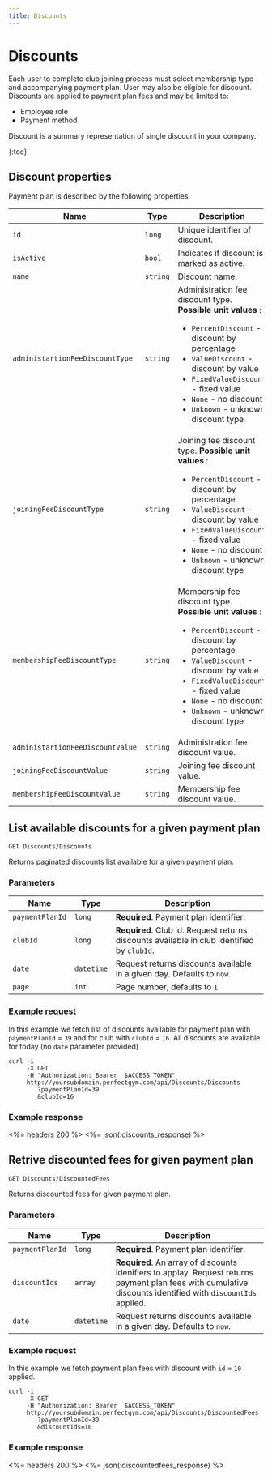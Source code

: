 ```yaml
---
title: Discounts
---
```


# Discounts

Each user to complete club joining process must select membarship type and accompanying payment plan.
User may also be eligible for discount. Discounts are applied to payment plan fees and may be limited to:

- Employee role
- Payment method

Discount is a summary representation of single discount in your company.

{:toc}

 
## <a name="properties"></a>Discount properties

Payment plan is described by the following properties

Name            					| Type      | Description
------------------------------------|-----------|-----------
`id`            					|`long`   	| Unique identifier of discount.
`isActive`     						|`bool`   	| Indicates if discount is marked as active.
`name`    							|`string` 	| Discount name.
`administartionFeeDiscountType`  	|`string`   | Administration fee discount type. **Possible unit values** : <br><ul><li>`PercentDiscount` - discount by percentage</li><li>`ValueDiscount` - discount by value</li><li>`FixedValueDiscount` - fixed value</li><li>`None` - no discount</li><li>`Unknown` - unknown discount type</li></ul>
`joiningFeeDiscountType`    		|`string`   | Joining fee discount type. **Possible unit values** : <br><ul><li>`PercentDiscount` - discount by percentage</li><li>`ValueDiscount` - discount by value</li><li>`FixedValueDiscount` - fixed value</li><li>`None` - no discount</li><li>`Unknown` - unknown discount type</li></ul>
`membershipFeeDiscountType`    		|`string`   | Membership fee discount type. **Possible unit values** : <br><ul><li>`PercentDiscount` - discount by percentage</li><li>`ValueDiscount` - discount by value</li><li>`FixedValueDiscount` - fixed value</li><li>`None` - no discount</li><li>`Unknown` - unknown discount type</li></ul>
`administartionFeeDiscountValue` 	|`string`   | Administration fee discount value.
`joiningFeeDiscountValue`    		|`string`   | Joining fee discount value.
`membershipFeeDiscountValue`   		|`string`   | Membership fee discount value.

        


## List available discounts for a given payment plan

    GET Discounts/Discounts

Returns paginated discounts list available for a given payment plan.


### Parameters

Name      		 | Type   	   | Description
-----------------|-------------|--------------------
`paymentPlanId`  |`long`  	   | **Required**. Payment plan identifier.
`clubId`  		 |`long`  	   | **Required**. Club id. Request returns discounts available in club identified by `clubId`.
`date`    		 |`datetime`   | Request returns discounts available in a given day. Defaults to `now`.
`page`    		 |`int`        | Page number, defaults to `1`.


### Example request

In this example we fetch list of discounts available for payment plan with `paymentPlanId` = `39` and for club with `clubId` = `16`.
All discounts are available for today (no `date` parameter provided)

``` command-line
curl -i 
     -X GET 
     -H "Authorization: Bearer  $ACCESS_TOKEN"  
     http://yoursubdomain.perfectgym.com/api/Discounts/Discounts
     	?paymentPlanId=39
     	&clubId=16
```


### Example response

<%= headers 200 %>
<%= json(:discounts_response) %>



## Retrive discounted fees for given payment plan

    GET Discounts/DiscountedFees

Returns discounted fees for given payment plan.


### Parameters

Name   	   	   	 | Type  		| Description
-----------------|--------------|--------------------
`paymentPlanId`  |`long`  		| **Required**. Payment plan identifier.
`discountIds`  	 |`array`  		| **Required**. An array of discounts idenifiers to applay. Request returns payment plan fees with cumulative discounts identified with `discountIds` applied.
`date`    	   	 |`datetime`  	| Request returns discounts available in a given day. Defaults to `now`.


### Example request

In this example we fetch payment plan fees with discount with `id` = `10` applied.

``` command-line
curl -i 
     -X GET 
     -H "Authorization: Bearer  $ACCESS_TOKEN"  
     http://yoursubdomain.perfectgym.com/api/Discounts/DiscountedFees
     	?paymentPlanId=39
     	&discountIds=10
```


### Example response

<%= headers 200 %>
<%= json(:discountedfees_response) %>


